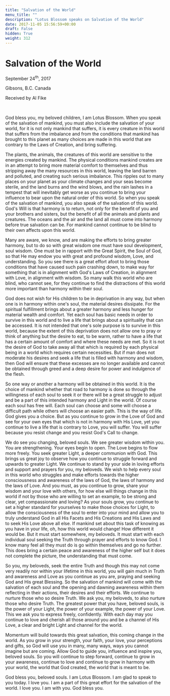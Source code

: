 ```yaml
---
title: "Salvation of the World"
menu_title: ""
description: "Lotus Blossom speaks on Salvation of the World"
date: 2017-11-05 15:56:59+00:00
draft: False
hidden: True
weight: 312
---
```

# Salvation of the World


September 24<sup>th</sup>, 2017

Gibsons, B.C. Canada

Received by Al Fike

 

God bless you, my beloved children, I am Lotus Blossom. When you speak of the salvation of mankind, you must also include the salvation of your world, for it is not only mankind that suffers, it is every creature in this world that suffers from the imbalance and from the conditions that mankind has brought to this planet as many choices are made in this world that are contrary to the Laws of Creation, and bring suffering.

The plants, the animals, the creatures of this world are sensitive to the energies created by mankind. The physical conditions mankind creates are in an attempt to bring more material comfort to themselves and thus stripping away the many resources in this world, leaving the land barren and polluted, and creating such serious imbalance. This ripples out to many places on your planet as your climate changes and your seas become sterile, and the land burns and the wind blows, and the rain lashes in a tempest that will inevitably get worse as you continue to bring your influence to bear upon the natural order of this world. So when you speak of the salvation of mankind, you also speak of the salvation of this world. God's Will is that harmony is to return, not only for the benefit of you and your brothers and sisters, but the benefit of all the animals and plants and creatures. The oceans and the air and the land all must come into harmony before true salvation can be. For mankind cannot continue to be blind to their own affects upon this world. 

Many are aware, we know, and are making the efforts to bring greater harmony, but to do so with great wisdom one must have soul development, soul wisdom. One must be in rapport with the Great Spirit, the Soul of God, so that He may endow you with great and profound wisdom, Love, and understanding. So you see there is a great effort afoot to bring those conditions that have caused such pain crashing down, to make way for something that is in alignment with God's Laws of Creation, in alignment with Love, in alignment with wisdom. So many walk this world who are blind, who cannot see, for they continue to find the distractions of this world more important than harmony within their soul.

God does not wish for His children to be in deprivation in any way, but when one is in harmony within one's soul, the material desires dissipate. For the spiritual fulfillment brings about a greater harmony and less hunger for material wealth and comfort. Yet each soul has basic needs in order to survive in this world and to live a life that brings about a spirituality that can be accessed. It is not intended that one's sole purpose is to survive in this world, because the extent of this deprivation does not allow one to pray or think of anything but the desire to eat, to be warm, rather to have a life that has a certain amount of comfort and where these needs are met. So it is not the desire of God to take away all that which is required by each physical being in a world which requires certain necessities. But if man does not moderate his desires and seek a life that is filled with harmony and wisdom, then God will ensure that these excesses are no longer available and cannot be obtained through greed and a deep desire for power and indulgence of the flesh.

So one way or another a harmony will be obtained in this world. It is the choice of mankind whether that road to harmony is done so through the willingness of each soul to seek it or there will be a great struggle to adjust and be a part of this intended harmony and Light in the world. Of course each soul has free will. Each soul can choose and some will choose a difficult path while others will choose an easier path. This is the way of life. God gives you a choice. But as you continue to grow in the Love of God and see for your own eyes that which is not in harmony with His Love, yet you continue to live a life that is contrary to Love, you will suffer. You will suffer because you resist change and you resist God's Call to change.

We do see you changing, beloved souls. We see greater wisdom within you. You are strengthening. Your eyes begin to open. The Love begins to flow more freely. You seek greater Light, a deeper communion with God. This brings us great joy to observe how you continue to struggle forward and upwards to greater Light. We continue to stand by your side in loving efforts and support and prayers for you, my beloveds. We wish to help every soul in this world who struggles and make efforts towards the higher consciousness and awareness of the laws of God, the laws of harmony and the laws of Love. And you must, as you continue to grow, share your wisdom and your love with others, for how else will things change in this world if not by those who are willing to set an example, to be strong and clear, yet compassionate and loving? As your souls grow, you continue to set a higher standard for yourselves to make those choices for Light, to allow the consciousness of the soul to enter into your mind and allow you to truly understand God in all His Facets and His Creations and His Laws and to seek His Love above all else.
If mankind set about this task of knowing as you have in your life, oh, how this world would change! How different it would be. But it must start somewhere, my beloveds. It must start with each individual soul seeking the Truth through prayer and efforts to know God. I know many feel all they must do is go within themselves and go no further. This does bring a certain peace and awareness of the higher self but it does not complete the picture, the understanding that must come.

So you, my beloveds, seek the entire Truth and though this may not come very readily nor within your lifetime in this world, you will gain much in Truth and awareness and Love as you continue as you are, praying and seeking God and His great Blessing. So the salvation of mankind will come with the salvation of each soul and the opening and dawning awareness within them reflecting in their actions, their desires and their efforts. We continue to nurture those who so desire Truth. We ask you, my beloveds, to also nurture those who desire Truth. The greatest power that you have, beloved souls, is the power of your Light, the power of your example, the power of your Love. This we ask you to express freely, confidently. With each day may you continue to love and cherish all those around you and be a channel of His Love, a clear and bright Light and channel for the world. 

Momentum will build towards this great salvation, this coming change in the world. As you grow in your strength, your faith, your love, your perceptions and gifts, so God will use you in many, many ways, ways you cannot imagine but are coming. Allow God to guide you, influence and inspire you, beloved souls. So you will continue to step forward, continue to grow in your awareness, continue to love and continue to grow in harmony with your world, the world that God created, the world that is meant to be.

God bless you, beloved souls. I am Lotus Blossom. I am glad to speak to you today. I love you. I am a part of this great effort for the salvation of the world. I love you. I am with you. God bless you.


